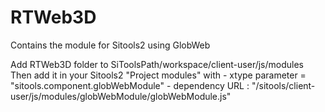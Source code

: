 RTWeb3D
=======

Contains the module for Sitools2 using GlobWeb

Add RTWeb3D folder to SiToolsPath/workspace/client-user/js/modules
Then add it in your Sitools2 "Project modules" with
	- xtype parameter = "sitools.component.globWebModule"
	- dependency URL : "/sitools/client-user/js/modules/globWebModule/globWebModule.js"
